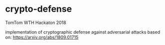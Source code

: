 # crypto-defense
TomTom WTH Hackaton 2018

implementation of cryptographic defense against adversarial attacks based on:
https://arxiv.org/abs/1809.01715
